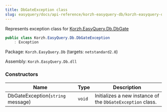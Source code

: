 ```yaml
---
title: DbGateException class
slug: easyquery/docs/api-reference/korzh-easyquery-db/korzh-easyquery-db-namespace/dbgateexception-class
---
```



Represents exception class for [Korzh.EasyQuery.Db.DbGate](/api-reference/korzh-easyquery-db/korzh-easyquery-db-namespace/dbgate-class)
```csharp
public class Korzh.EasyQuery.Db.DbGateException
    : Exception

```
Package: `Korzh.EasyQuery.Db` (targets: `netstandard2.0`)

Assembly: `Korzh.EasyQuery.Db.dll`

### Constructors

| Name | Type | Description | 
| --- | --- | --- | 
| DbGateException(`string` message) | `void` | Initializes a new instance of the `DbGateException` class. |